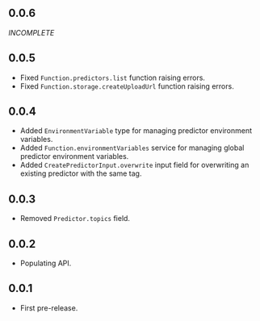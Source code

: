 ## 0.0.6
*INCOMPLETE*

## 0.0.5
+ Fixed `Function.predictors.list` function raising errors.
+ Fixed `Function.storage.createUploadUrl` function raising errors.

## 0.0.4
+ Added `EnvironmentVariable` type for managing predictor environment variables.
+ Added `Function.environmentVariables` service for managing global predictor environment variables.
+ Added `CreatePredictorInput.overwrite` input field for overwriting an existing predictor with the same tag.

## 0.0.3
+ Removed `Predictor.topics` field.

## 0.0.2
+ Populating API.

## 0.0.1
+ First pre-release.